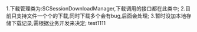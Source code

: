 1.下载管理类为:SCSessionDownloadManager,下载调用的接口都在此类中;
2.目前只支持文件一个个的下载,同时下载多个会有bug,后面会处理;
3.暂时没加本地存储下载记录,需根据业务开发来决定;
test1111
